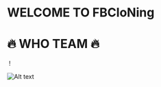 
# WELCOME TO FBCloNing
  
  
# 🔥 WHO TEAM 🔥 
  !  
  
  
 ![Alt text](https://camo.githubusercontent.com/ebf84be3c9b929b89ce2dbe8489c6df660a086d4785f432186b654cab36616c3/68747470733a2f2f6a2e746f7034746f702e696f2f705f31393636736b677738302e6a7067) 
  
